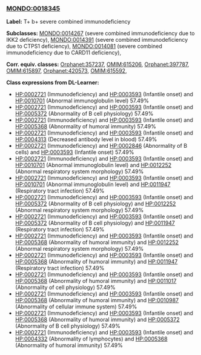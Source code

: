 
### [MONDO:0018345](http://purl.obolibrary.org/obo/MONDO_0018345)
**Label:** T+ b+ severe combined immunodeficiency

**Subclasses:** [MONDO:0014267](http://purl.obolibrary.org/obo/MONDO_0014267) (severe combined immunodeficiency due to IKK2 deficiency), [MONDO:0014391](http://purl.obolibrary.org/obo/MONDO_0014391) (severe combined immunodeficiency due to CTPS1 deficiency), [MONDO:0014081](http://purl.obolibrary.org/obo/MONDO_0014081) (severe combined immunodeficiency due to CARD11 deficiency), 

**Corr. equiv. classes:** [Orphanet:357237](http://www.orpha.net/ORDO/Orphanet_357237), [OMIM:615206](http://purl.obolibrary.org/obo/OMIM_615206), [Orphanet:397787](http://www.orpha.net/ORDO/Orphanet_397787), [OMIM:615897](http://purl.obolibrary.org/obo/OMIM_615897), [Orphanet:420573](http://www.orpha.net/ORDO/Orphanet_420573), [OMIM:615592](http://purl.obolibrary.org/obo/OMIM_615592), 

**Class expressions from DL-Learner:**

- [HP:0002721](http://purl.obolibrary.org/obo/HP_0002721) (Immunodeficiency) and [HP:0003593](http://purl.obolibrary.org/obo/HP_0003593) (Infantile onset) and [HP:0010701](http://purl.obolibrary.org/obo/HP_0010701) (Abnormal immunoglobulin level) 57.49%
- [HP:0002721](http://purl.obolibrary.org/obo/HP_0002721) (Immunodeficiency) and [HP:0003593](http://purl.obolibrary.org/obo/HP_0003593) (Infantile onset) and [HP:0005372](http://purl.obolibrary.org/obo/HP_0005372) (Abnormality of B cell physiology) 57.49%
- [HP:0002721](http://purl.obolibrary.org/obo/HP_0002721) (Immunodeficiency) and [HP:0003593](http://purl.obolibrary.org/obo/HP_0003593) (Infantile onset) and [HP:0005368](http://purl.obolibrary.org/obo/HP_0005368) (Abnormality of humoral immunity) 57.49%
- [HP:0002721](http://purl.obolibrary.org/obo/HP_0002721) (Immunodeficiency) and [HP:0003593](http://purl.obolibrary.org/obo/HP_0003593) (Infantile onset) and [HP:0004313](http://purl.obolibrary.org/obo/HP_0004313) (Decreased antibody level in blood) 57.49%
- [HP:0002721](http://purl.obolibrary.org/obo/HP_0002721) (Immunodeficiency) and [HP:0002846](http://purl.obolibrary.org/obo/HP_0002846) (Abnormality of B cells) and [HP:0003593](http://purl.obolibrary.org/obo/HP_0003593) (Infantile onset) 57.49%
- [HP:0002721](http://purl.obolibrary.org/obo/HP_0002721) (Immunodeficiency) and [HP:0003593](http://purl.obolibrary.org/obo/HP_0003593) (Infantile onset) and [HP:0010701](http://purl.obolibrary.org/obo/HP_0010701) (Abnormal immunoglobulin level) and [HP:0012252](http://purl.obolibrary.org/obo/HP_0012252) (Abnormal respiratory system morphology) 57.49%
- [HP:0002721](http://purl.obolibrary.org/obo/HP_0002721) (Immunodeficiency) and [HP:0003593](http://purl.obolibrary.org/obo/HP_0003593) (Infantile onset) and [HP:0010701](http://purl.obolibrary.org/obo/HP_0010701) (Abnormal immunoglobulin level) and [HP:0011947](http://purl.obolibrary.org/obo/HP_0011947) (Respiratory tract infection) 57.49%
- [HP:0002721](http://purl.obolibrary.org/obo/HP_0002721) (Immunodeficiency) and [HP:0003593](http://purl.obolibrary.org/obo/HP_0003593) (Infantile onset) and [HP:0005372](http://purl.obolibrary.org/obo/HP_0005372) (Abnormality of B cell physiology) and [HP:0012252](http://purl.obolibrary.org/obo/HP_0012252) (Abnormal respiratory system morphology) 57.49%
- [HP:0002721](http://purl.obolibrary.org/obo/HP_0002721) (Immunodeficiency) and [HP:0003593](http://purl.obolibrary.org/obo/HP_0003593) (Infantile onset) and [HP:0005372](http://purl.obolibrary.org/obo/HP_0005372) (Abnormality of B cell physiology) and [HP:0011947](http://purl.obolibrary.org/obo/HP_0011947) (Respiratory tract infection) 57.49%
- [HP:0002721](http://purl.obolibrary.org/obo/HP_0002721) (Immunodeficiency) and [HP:0003593](http://purl.obolibrary.org/obo/HP_0003593) (Infantile onset) and [HP:0005368](http://purl.obolibrary.org/obo/HP_0005368) (Abnormality of humoral immunity) and [HP:0012252](http://purl.obolibrary.org/obo/HP_0012252) (Abnormal respiratory system morphology) 57.49%
- [HP:0002721](http://purl.obolibrary.org/obo/HP_0002721) (Immunodeficiency) and [HP:0003593](http://purl.obolibrary.org/obo/HP_0003593) (Infantile onset) and [HP:0005368](http://purl.obolibrary.org/obo/HP_0005368) (Abnormality of humoral immunity) and [HP:0011947](http://purl.obolibrary.org/obo/HP_0011947) (Respiratory tract infection) 57.49%
- [HP:0002721](http://purl.obolibrary.org/obo/HP_0002721) (Immunodeficiency) and [HP:0003593](http://purl.obolibrary.org/obo/HP_0003593) (Infantile onset) and [HP:0005368](http://purl.obolibrary.org/obo/HP_0005368) (Abnormality of humoral immunity) and [HP:0011017](http://purl.obolibrary.org/obo/HP_0011017) (Abnormality of cell physiology) 57.49%
- [HP:0002721](http://purl.obolibrary.org/obo/HP_0002721) (Immunodeficiency) and [HP:0003593](http://purl.obolibrary.org/obo/HP_0003593) (Infantile onset) and [HP:0005368](http://purl.obolibrary.org/obo/HP_0005368) (Abnormality of humoral immunity) and [HP:0010987](http://purl.obolibrary.org/obo/HP_0010987) (Abnormality of cellular immune system) 57.49%
- [HP:0002721](http://purl.obolibrary.org/obo/HP_0002721) (Immunodeficiency) and [HP:0003593](http://purl.obolibrary.org/obo/HP_0003593) (Infantile onset) and [HP:0005368](http://purl.obolibrary.org/obo/HP_0005368) (Abnormality of humoral immunity) and [HP:0005372](http://purl.obolibrary.org/obo/HP_0005372) (Abnormality of B cell physiology) 57.49%
- [HP:0002721](http://purl.obolibrary.org/obo/HP_0002721) (Immunodeficiency) and [HP:0003593](http://purl.obolibrary.org/obo/HP_0003593) (Infantile onset) and [HP:0004332](http://purl.obolibrary.org/obo/HP_0004332) (Abnormality of lymphocytes) and [HP:0005368](http://purl.obolibrary.org/obo/HP_0005368) (Abnormality of humoral immunity) 57.49%


